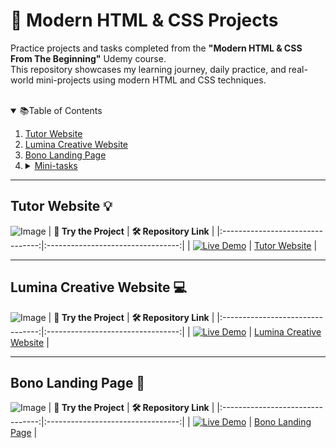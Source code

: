 # 🎯 Modern HTML & CSS Projects
Practice projects and tasks completed from the <strong>"Modern HTML & CSS From The Beginning"</strong> Udemy course.<br>This repository showcases my learning journey, daily practice, and real-world mini-projects using modern HTML and CSS techniques.
<br><br>
<details open>
  <summary>📚Table of Contents</summary>
  <ol>
    <li><a href="#tutor-website">Tutor Website</a></li>
    <li><a href="#lumina-creative-website">Lumina Creative Website</a></li>
    <li><a href="#bono-landing-page">Bono Landing Page</a></li>
    <li>
      <details>
        <summary><a href="#mini-tasks">Mini-tasks</a></summary>
        <ol>
          <li><a href="#pricing-grid-html-challenge">pricing-grid-html-challenge</a></li>
          <li><a href="#html-form-challenge">html-form-challenge</a></li>
          <li><a href="#css-basics-challenge">css-basics-challenge</a></li>
          <li><a href="#freelance-form-challenge">freelance-form-challenge</a></li>
          <li><a href="#shoe-cards-project">shoe-cards-project</a></li>
          <li><a href="#flexbox-layout-challenge">flexbox-layout-challenge</a></li>
          <li><a href="#pricing-grid-project">pricing-grid-project</a></li>
          <li><a href="#selectors-challenge">selectors-challenge</a></li>
          <li><a href="#grid-challenge-1">grid-challenge-1</a></li>
          <li><a href="#grid-challenge-2">grid-challenge-2</a></li>
        </ol>
      </details>
    </li>
  </ol>
</details>


---
<a id="tutor-website"></a>
## Tutor Website 💡
![Image](https://github.com/user-attachments/assets/c3772291-0537-42f5-b3e7-a9cbc77c2d16)
|  **🧪 Try the Project** |  **🛠 Repository Link** |
|:--------------------------------:|:---------------------------------:|
| [![Live Demo](https://img.shields.io/badge/Live_Demo-Available-green)](https://tutor-website-in.netlify.app/) | [Tutor Website](https://github.com/BusraRafa/Modern-HTML-CSS-2.0/tree/main/Tutor%20Website) |

---
<a id="lumina-creative-website"></a>
## Lumina Creative Website 💻
![Image](https://github.com/user-attachments/assets/ef5c6496-345c-4dc0-b8f0-71d09132dc8c)
|  **🧪 Try the Project** |  **🛠 Repository Link** |
|:--------------------------------:|:---------------------------------:|
| [![Live Demo](https://img.shields.io/badge/Live_Demo-Available-green)](https://lumina-creative-webshow.netlify.app/) | [Lumina Creative Website](https://github.com/BusraRafa/Modern-HTML-CSS-2.0/tree/main/lumina-creative-website) |

---
<a id="bono-landing-page"></a>
## Bono Landing Page 🌟
![Image](https://github.com/user-attachments/assets/412a5d56-c6f4-4920-a87b-e9376e95cd83)
|  **🧪 Try the Project** |  **🛠 Repository Link** |
|:--------------------------------:|:---------------------------------:|
| [![Live Demo](https://img.shields.io/badge/Live_Demo-Available-green)](https://bono-landing-web-form.netlify.app/) | [Bono Landing Page](https://github.com/BusraRafa/Modern-HTML-CSS-2.0/tree/main/Landing%20Form%20Mini%20Project) |

